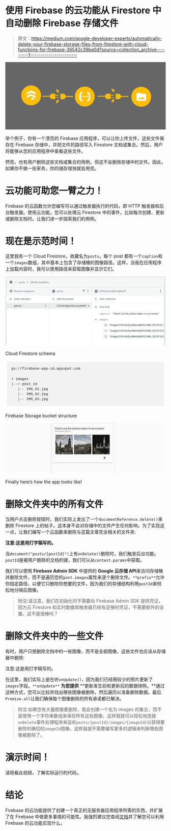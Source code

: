# 使用 Firebase 的云功能从 Firestore 中自动删除 Firebase 存储文件

> 原文：<https://medium.com/google-developer-experts/automatically-delete-your-firebase-storage-files-from-firestore-with-cloud-functions-for-firebase-36542c39ba0d?source=collection_archive---------1----------------------->

![](img/309043869331031bc2984052eece9464.png)

举个例子，你有一个漂亮的 Firebase 应用程序，可以让你上传文件，这些文件保存在 Firebase 存储中，并把文件的路径写入 Firestore 文档或集合。然后，用户将能够从您的应用程序中查看这些文件。

然而，也有用户删除这些文档或集合的用例，但这不会删除存储中的文件。因此，如果你不做一些家务，你的储存很快就会用完。

# 云功能可助您一臂之力！

Firebase 的云函数允许您编写可以通过触发器执行的代码，即 HTTP 触发器和后台触发器。使用云功能，您可以处理云 Firestore 中的事件，比如每次创建、更新或删除文档时。让我们进一步探索我们的用例。

# 现在是示范时间！

这里我有一个 Cloud Firestore，收藏名为`posts`。每个 post 都有一个`caption`和一个`images`数组，其中基本上包含了存储桶的图像路径。这样，当我在应用程序上加载内容时，我可以使用路径来获取图像并显示它们。

![](img/299331057d87b76204a0b0781ed62d5e.png)

Cloud Firestore schema

![](img/b7d7a48dece884b920f5620e4d689e31.png)

Firebase Storage bucket structure

![](img/acc8c40951173d75e2ebd2dd18b2a85e.png)

Finally here’s how the app looks like!

# 删除文件夹中的所有文件

当用户点击删除按钮时，我们实际上发出了一个`documentReference.delete()`来删除 Firestore 上的帖子。这本身不会对存储中的文件产生任何影响。为了实现这一点，让我们编写一个云函数来删除与这篇文章完全相关的文件夹:

**注意:这是用打字稿写的。**

当`document("posts/{postId}")`上有`onDelete()`删除时，我们触发后台功能。`postId`是被用户删除的文档的键，我们可以从`context.params`中获取。

我们可以使用 **Firebase Admin SDK** 中提供的 **Google 云存储 API**来访问存储桶并删除文件，而不是遍历您的`post.images`属性来逐个删除文件。`**prefix**`允许你指定路径，以便它只删除你想要的文件，因为我们的存储结构利用`postId`来轻松地分隔后图像。

> 附注:请注意，我们在初始化时不需要向 Firebase Admin SDK 提供凭证，因为云 Firestore 和实时数据库触发器已经有足够的凭证，不需要额外的设置。这不是很棒吗？

# 删除文件夹中的一些文件

有时，用户只想删除文档中的一些图像，而不是全部图像，这些文件也应该从存储器中删除:

注意:这是用打字稿写的。

在这里，我们实际上是在听`onUpdate()`，因为我们已经用较少的照片更新了`images`字段。`**onUpdate**` **为您提供** **更新发生前和更新后的数据快照。**通过这种方式，您可以比较并找出哪些图像被删除，然后遍历以准备删除数据。最后`Promise.all`让我们确保每个图像删除的所有承诺都已解决。

> 附注:如果您有大量图像要删除，我会创建一个名为 images 的集合，而不是使用一个字符串数组来保存所有这些图像，这样我就可以轻松地连接`onDelete`事件处理程序来监听`posts/{postId}/images/{imageId}`以获得要删除的确切的`imageId`图像，这样我就不需要编写更多的逻辑来判断哪些图像被删除了。

# 演示时间！

请观看此视频，了解实际运行的代码。

# 结论

Firebase 的云功能提供了创建一个真正的无服务器应用程序所需的东西，并扩展了在 Firebase 中做更多事情的可能性。我强烈建议您查阅[文档](https://firebase.google.com/docs/functions/)并了解您可以利用 Firebase 的云功能实现什么。